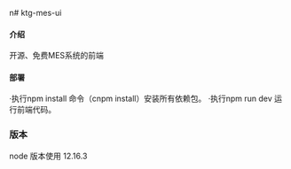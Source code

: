 n# ktg-mes-ui

#### 介绍
开源、免费MES系统的前端

#### 部署
·执行npm install 命令（cnpm install）安装所有依赖包。
·执行npm run dev 运行前端代码。

### 版本
node  版本使用 12.16.3